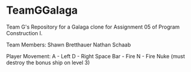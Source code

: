 # TeamGGalaga
Team G's Repository for a Galaga clone for Assignment 05 of Program Construction I.

Team Members:
Shawn Bretthauer
Nathan Schaab

Player Movement:
A - Left
D - Right
Space Bar - Fire
N - Fire Nuke (must destroy the bonus ship on level 3)
